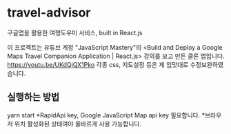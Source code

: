 # travel-advisor

구글맵을 활용한 여행도우미 서비스, built in React.js

이 프로젝트는 유튜브 계정 "JavaScript Mastery"의 <Build and Deploy a Google Maps Travel Companion Application | React.js> 강의를 보고 만든 클론 앱입니다. https://youtu.be/UKdQjQX1Pko
각종 css, 지도설정 등은 제 입맛대로 수정보완하였습니다.

## 실행하는 방법

yarn start
*RapidApi key, Google JavaScript Map api key 필요합니다.
*브라우저 위치 활성화된 상태여야 올바르게 사용 가능합니다.
